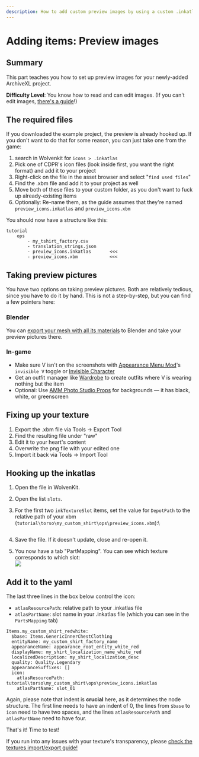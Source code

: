 ```yaml
---
description: How to add custom preview images by using a custom .inkatlas file
---
```


# Adding items: Preview images

## Summary

This part teaches you how to set up preview images for your newly-added ArchiveXL project.&#x20;

**Difficulty Level**: You know how to read and can edit images. (If you can't edit images, [there's a guide](../../../modding-know-how/textures/images-importing-editing-exporting.md)!)

## The required files

If you downloaded the example project, the preview is already hooked up. If you don't want to do that for some reason, you can just take one from the game:&#x20;

1. search in Wolvenkit for `icons > .inkatlas`
2. Pick one of CDPR's icon files (look inside first, you want the right format) and add it to your project
3. Right-click on the file in the asset browser and select "`find used files`"
4. Find the .xbm file and add it to your project as well
5. Move both of these files to your custom folder, as you don't want to fuck up already-existing items
6. Optionally: Re-name them, as the guide assumes that they're named `preview_icons.inkatlas` and `preview_icons.xbm`

You should now have a structure like this:&#x20;

```
tutorial  
	ops		   
      	- my_tshirt_factory.csv 
      	- translation_strings.json  
      	- preview_icons.inkatlas       <<<  
      	- preview_icons.xbm            <<<  
```

## Taking preview pictures

You have two options on taking preview pictures. Both are relatively tedious, since you have to do it by hand. This is not a step-by-step, but you can find a few pointers here:

### Blender

You can [export your mesh with all its materials](../../../modding-know-how/3d-modelling/exporting-and-importing-meshes/#gltf-binary-.glb) to Blender and take your preview pictures there.

### In-game

* Make sure V isn't on the screenshots with [Appearance Menu Mod](https://www.nexusmods.com/cyberpunk2077/mods/790)'s `invisible V` toggle or [Invisible Character](https://www.nexusmods.com/cyberpunk2077/mods/6449)
* Get an outfit manager like [Wardrobe](https://www.nexusmods.com/cyberpunk2077/mods/2176?tab=files\&file\_id=32757\&nmm=1) to create outfits where V is wearing nothing but the item
* Optional: Use [AMM Photo Studio Props](https://www.nexusmods.com/cyberpunk2077/mods/7436) for backgrounds — it has black, white, or greenscreen

## Fixing up your texture

1. Export the .xbm file via Tools -> Export Tool
2. Find the resulting file under "raw"&#x20;
3. Edit it to your heart's content
4. Overwrite the png file with your edited one
5. Import it back via Tools -> Import Tool

## Hooking up the inkatlas

1. Open the file in WolvenKit.
2. Open the list `slots`.
3.  For the first two `inkTextureSlot` items, set the value for `DepotPath` to the relative path of your xbm (`tutorial\torso\my_custom_shirt\ops\preview_icons.xbm`):\


    <figure><img src="https://camo.githubusercontent.com/de75d2fe693670acc81643404a2692f00e035694a7ea9f5a5a01949c87162c0e/68747470733a2f2f692e696d6775722e636f6d2f655953666c46472e706e67" alt=""><figcaption></figcaption></figure>
4. Save the file. If it doesn't update, close and re-open it.
5. You now have a tab "PartMapping". You can see which texture corresponds to which slot:\
   [![](https://camo.githubusercontent.com/ebb4bfd08e046d42e7af459b4037371907951856ccbe8eafaabd7610955bd46b/68747470733a2f2f692e696d6775722e636f6d2f5370494d4f306c2e706e67)](https://camo.githubusercontent.com/ebb4bfd08e046d42e7af459b4037371907951856ccbe8eafaabd7610955bd46b/68747470733a2f2f692e696d6775722e636f6d2f5370494d4f306c2e706e67)

## Add it to the yaml

The last three lines in the box below control the icon:

* `atlasResourcePath`: relative path to your .inkatlas file
* `atlasPartName`: slot name in your .inkatlas file (which you can see in the `PartsMapping` tab)

```
Items.my_custom_shirt_redwhite:
  $base: Items.GenericInnerChestClothing
  entityName: my_custom_shirt_factory_name
  appearanceName: appearance_root_entity_white_red
  displayName: my_shirt_localization_name_white_red
  localizedDescription: my_shirt_localization_desc
  quality: Quality.Legendary
  appearanceSuffixes: []
  icon:
    atlasResourcePath: tutorial\torso\my_custom_shirt\ops\preview_icons.inkatlas
    atlasPartName: slot_01
```


Again, please note that indent is **crucial** here, as it determines the node structure. The first line needs to have an indent of 0, the lines from `$base` to `icon` need to have two spaces, and the lines `atlasResourcePath` and `atlasPartName` need to have four.


That's it! Time to test!

If you run into any issues with your texture's transparency, please [check the textures import/export guide!](../../../modding-know-how/textures/images-importing-editing-exporting.md)
